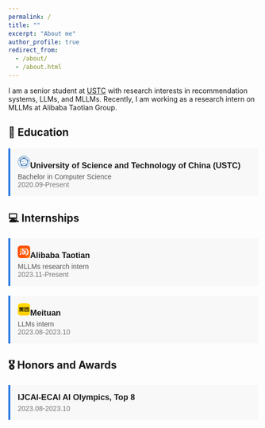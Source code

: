 ```yaml
---
permalink: /
title: ""
excerpt: "About me"
author_profile: true
redirect_from: 
  - /about/
  - /about.html
---
```


I am a senior student at [USTC](https://en.ustc.edu.cn/) with research interests in recommendation systems, LLMs, and MLLMs. Recently, I am working as a research intern on MLLMs at Alibaba Taotian Group.

## 📖 Education
<div style="border-left: 4px solid #2a7ae2; background-color: #f8f8f8; padding: 15px; margin-top: 20px; font-family: sans-serif;">
  <h3 style="margin: 0; margin-bottom: 5px; font-weight: bold;"><img src="../images/ustc.png" alt="USTC" width="25" height="25" />University of Science and Technology of China (USTC)</h3>
  <p style="margin: 0; color: #555;">Bachelor in Computer Science</p>
  <p style="margin: 0; color: #777;">2020.09-Present</p>
</div>

## 💻 Internships
<div style="border-left: 4px solid #2a7ae2; background-color: #f8f8f8; padding: 15px; margin-top: 20px; font-family: sans-serif;">
  <h3 style="margin: 0; margin-bottom: 5px; font-weight: bold;"><img src="../images/taotian.png" alt="Taotian" width="25" height="25" />Alibaba Taotian</h3>
  <p style="margin: 0; color: #555;">MLLMs research intern</p>
  <p style="margin: 0; color: #777;">2023.11-Present</p>
</div>

<div style="border-left: 4px solid #2a7ae2; background-color: #f8f8f8; padding: 15px; margin-top: 20px; font-family: sans-serif;">
  <h3 style="margin: 0; margin-bottom: 5px; font-weight: bold;"><img src="../images/meituan.png" alt="Meituan" width="25" height="25" />Meituan</h3>
  <p style="margin: 0; color: #555;">LLMs intern</p>
  <p style="margin: 0; color: #777;">2023.08-2023.10</p>
</div>

## 🎖 Honors and Awards
<div style="border-left: 4px solid #2a7ae2; background-color: #f8f8f8; padding: 15px; margin-top: 20px; font-family: sans-serif;">
  <h3 style="margin: 0; margin-bottom: 5px; font-weight: bold;">IJCAI-ECAI AI Olympics, Top 8</h3>
  <p style="margin: 0; color: #777;">2023.08-2023.10</p>
</div>
